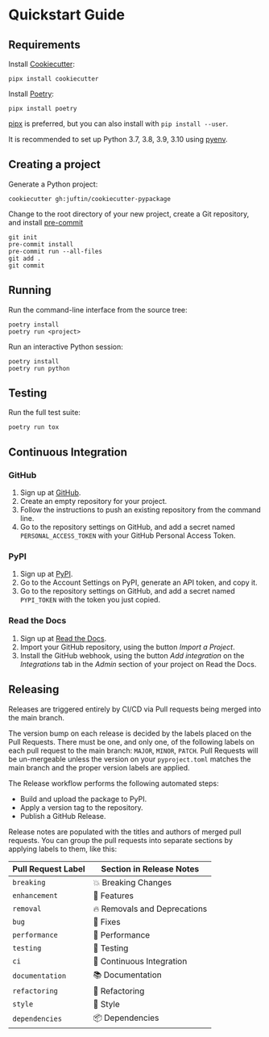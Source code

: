 # Quickstart Guide

## Requirements

Install [Cookiecutter]:

```shell
pipx install cookiecutter
```

Install [Poetry]:

```shell
pipx install poetry
```

[pipx] is preferred, but you can also install with `pip install --user`.

It is recommended to set up Python 3.7, 3.8, 3.9, 3.10 using [pyenv].

## Creating a project

Generate a Python project:

```shell
cookiecutter gh:juftin/cookiecutter-pypackage
```

Change to the root directory of your new project, create a Git 
repository, and install [pre-commit]

```shell
git init
pre-commit install
pre-commit run --all-files
git add .
git commit
```

## Running

Run the command-line interface from the source tree:

```shell
poetry install
poetry run <project>
```

Run an interactive Python session:

```shell
poetry install
poetry run python
```

## Testing

Run the full test suite:

```shell
poetry run tox
```

## Continuous Integration

### GitHub

1. Sign up at [GitHub].
2. Create an empty repository for your project.
3. Follow the instructions to push an existing repository from the command line.
4. Go to the repository settings on GitHub, and
   add a secret named `PERSONAL_ACCESS_TOKEN` with your GitHub Personal Access Token.

### PyPI

1. Sign up at [PyPI].
2. Go to the Account Settings on PyPI,
   generate an API token, and copy it.
3. Go to the repository settings on GitHub, and
   add a secret named `PYPI_TOKEN` with the token you just copied.

### Read the Docs

1. Sign up at [Read the Docs].
2. Import your GitHub repository, using the button _Import a Project_.
3. Install the GitHub webhook,
   using the button _Add integration_
   on the _Integrations_ tab
   in the _Admin_ section of your project
   on Read the Docs.

## Releasing

Releases are triggered entirely by CI/CD via Pull requests being merged into 
the main branch. 

The version bump on each release is decided by the labels placed on the Pull Requests.
There must be one, and only one, of the following labels on each pull request to the main branch:
`MAJOR`, `MINOR`, `PATCH`. Pull Requests will be un-mergeable unless the version on
your `pyproject.toml` matches the main branch and the proper version labels are applied.

The Release workflow performs the following automated steps:

- Build and upload the package to PyPI.
- Apply a version tag to the repository.
- Publish a GitHub Release.

Release notes are populated with the titles and authors of merged pull requests.
You can group the pull requests into separate sections
by applying labels to them, like this:

<!-- table-release-drafter-sections-begin -->

| Pull Request Label | Section in Release Notes     |
| ------------------ | ---------------------------- |
| `breaking`         | 💥 Breaking Changes          |
| `enhancement`      | 🚀 Features                  |
| `removal`          | 🔥 Removals and Deprecations |
| `bug`              | 🐞 Fixes                     |
| `performance`      | 🐎 Performance               |
| `testing`          | 🚨 Testing                   |
| `ci`               | 👷 Continuous Integration    |
| `documentation`    | 📚 Documentation             |
| `refactoring`      | 🔨 Refactoring               |
| `style`            | 💄 Style                     |
| `dependencies`     | 📦 Dependencies              |

<!-- table-release-drafter-sections-end -->

[codecov]: https://codecov.io/
[cookiecutter]: https://github.com/audreyr/cookiecutter
[github]: https://github.com/
[install-poetry.py]: https://raw.githubusercontent.com/python-poetry/poetry/master/install-poetry.py
[nox]: https://nox.thea.codes/
[nox-poetry]: https://nox-poetry.readthedocs.io/
[pipx]: https://pipxproject.github.io/pipx/
[poetry]: https://python-poetry.org/
[poetry version]: https://python-poetry.org/docs/cli/#version
[pyenv]: https://github.com/pyenv/pyenv
[pypi]: https://pypi.org/
[read the docs]: https://readthedocs.org/
[testpypi]: https://test.pypi.org/
[pre-commit]: https://pre-commit.com/
